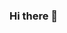 ### Hi there 👋

<!--
**CloudDeveloper7/CloudDeveloper7** is a ✨ _special_ ✨ repository because its `README.md` (this file) appears on your GitHub profile.

Here are some ideas to get you started:

- 🔭 I’m currently working on becoming a better developer
- 🌱 I’m currently learning full stack development through Codecademy
- 👯 I’m looking to collaborate on anything to get experience using GitHub
- 🤔 I’m looking for help with learning web development
- 📫 How to reach me:  
- ⚡ Fun fact: ...
-->
